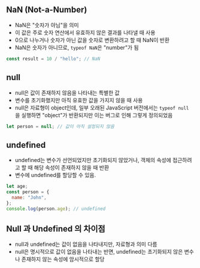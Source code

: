 ## NaN (Not-a-Number)

- NaN은 "숫자가 아님"을 의미
- 이 값은 주로 숫자 연산에서 유효하지 않은 결과를 나타낼 때 사용
- 0으로 나누거나 숫자가 아닌 값을 숫자로 변환하려고 할 때 NaN이 반환
- NaN은 숫자가 아니므로, `typeof NaN`은 "number"가 됨

```javascript
const result = 10 / "hello"; // NaN
```

## null

- null은 값이 존재하지 않음을 나타내는 특별한 값
- 변수를 초기화했지만 아직 유효한 값을 가지지 않을 때 사용
- null은 자료형이 object인데, 일부 오래된 JavaScript 버전에서는 `typeof null` 을 실행하면 "object"가 반환되지만 이는 버그로 인해 그렇게 정의되었음

```javascript
let person = null; // 값이 아직 설정되지 않음
```

## undefined

- undefined는 변수가 선언되었지만 초기화되지 않았거나, 객체의 속성에 접근하려고 할 때 해당 속성이 존재하지 않을 때 반환
- 변수에 undefined를 할당할 수 있음.

```javascript
let age;
const person = {
  name: "John",
};
console.log(person.age); // undefined
```

## Null 과 Undefined 의 차이점

- null과 undefined는 값이 없음을 나타내지만, 자료형과 의미 다름
- null은 명시적으로 값이 없음을 나타내는 반면, undefined는 초기화되지 않은 변수나 존재하지 않는 속성에 암시적으로 할당
